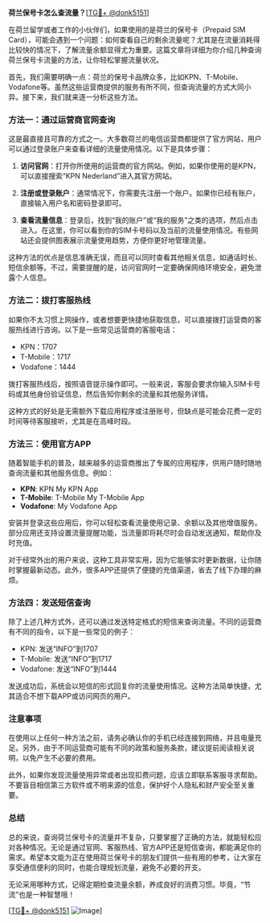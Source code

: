 **荷兰保号卡怎么查流量？**[[TG💪+ @donk5151](https://t.me/s/donk5151)]

在荷兰留学或者工作的小伙伴们，如果使用的是荷兰的保号卡（Prepaid SIM Card），可能会遇到一个问题：如何查看自己的剩余流量呢？尤其是在流量消耗得比较快的情况下，了解流量余额显得尤为重要。这篇文章将详细为你介绍几种查询荷兰保号卡流量的方法，让你轻松掌握流量状况。

首先，我们需要明确一点：荷兰的保号卡品牌众多，比如KPN、T-Mobile、Vodafone等。虽然这些运营商提供的服务有所不同，但查询流量的方式大同小异。接下来，我们就来逐一分析这些方法。

### 方法一：通过运营商官网查询

这是最直接且可靠的方式之一。大多数荷兰的电信运营商都提供了官方网站，用户可以通过登录账户来查看详细的流量使用情况。以下是具体步骤：

1. **访问官网**：打开你所使用的运营商的官方网站。例如，如果你使用的是KPN，可以直接搜索“KPN Nederland”进入其官方网站。
   
2. **注册或登录账户**：通常情况下，你需要先注册一个账户。如果你已经有账户，直接输入用户名和密码登录即可。

3. **查看流量信息**：登录后，找到“我的账户”或“我的服务”之类的选项，然后点击进入。在这里，你可以看到你的SIM卡号码以及当前的流量使用情况。有些网站还会提供图表展示流量使用趋势，方便你更好地管理流量。

这种方法的优点是信息准确无误，而且可以同时查看其他相关信息，如通话时长、短信余额等。不过，需要提醒的是，访问官网时一定要确保网络环境安全，避免泄露个人信息。

### 方法二：拨打客服热线

如果你不太习惯上网操作，或者想要更快捷地获取信息，可以直接拨打运营商的客服热线进行咨询。以下是一些常见运营商的客服电话：

- KPN：1707
- T-Mobile：1717
- Vodafone：1444

拨打客服热线后，按照语音提示操作即可。一般来说，客服会要求你输入SIM卡号码或其他身份验证信息，然后告知你剩余的流量和其他服务详情。

这种方式的好处是无需额外下载应用程序或注册账号，但缺点是可能会花费一定的时间等待客服接听，尤其是在高峰时段。

### 方法三：使用官方APP

随着智能手机的普及，越来越多的运营商推出了专属的应用程序，供用户随时随地查询流量和其他服务信息。例如：

- **KPN**: KPN My KPN App
- **T-Mobile**: T-Mobile My T-Mobile App
- **Vodafone**: My Vodafone App

安装并登录这些应用后，你可以轻松查看流量使用记录、余额以及其他增值服务。部分应用还支持设置流量提醒功能，当流量即将耗尽时会自动发送通知，帮助你及时充值。

对于经常外出的用户来说，这种工具非常实用，因为它能够实时更新数据，让你随时掌握最新动态。此外，很多APP还提供了便捷的充值渠道，省去了线下办理的麻烦。

### 方法四：发送短信查询

除了上述几种方式外，还可以通过发送特定格式的短信来查询流量。不同的运营商有不同的指令，以下是一些常见的例子：

- KPN: 发送“INFO”到1707
- T-Mobile: 发送“INFO”到1717
- Vodafone: 发送“INFO”到1444

发送成功后，系统会以短信的形式回复你的流量使用情况。这种方法简单快捷，尤其适合不想下载APP或访问网页的用户。

### 注意事项

在使用以上任何一种方法之前，请务必确认你的手机已经连接到网络，并且电量充足。另外，由于不同运营商可能有不同的政策和服务条款，建议提前阅读相关说明，以免产生不必要的费用。

此外，如果你发现流量使用异常或者出现扣费问题，应该立即联系客服寻求帮助。不要盲目相信第三方软件或不明来源的信息，保护好个人隐私和财产安全至关重要。

### 总结

总的来说，查询荷兰保号卡的流量并不复杂，只要掌握了正确的方法，就能轻松应对各种情况。无论是通过官网、客服热线、官方APP还是短信查询，都能满足你的需求。希望本文能为正在使用荷兰保号卡的朋友们提供一些有用的参考，让大家在享受通信便利的同时，也能合理规划流量，避免不必要的开支。

无论采用哪种方式，记得定期检查流量余额，养成良好的消费习惯。毕竟，“节流”也是一种智慧哦！

[[TG💪+ @donk5151](https://t.me/s/donk5151) ![Image](https://i.postimg.cc/rwNCRYN7/Snipaste-2025-04-30-17-27-05.png)]